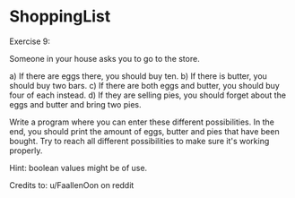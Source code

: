 # ShoppingList

Exercise 9:

Someone in your house asks you to go to the store.

a) If there are eggs there, you should buy ten.
b) If there is butter, you should buy two bars.
c) If there are both eggs and butter, you should buy four of each instead.
d) If they are selling pies, you should forget about the eggs and butter and bring two pies.

Write a program where you can enter these different possibilities. In the end, you should print the amount of eggs, butter and pies that have been bought. Try to reach all different possibilities to make sure it's working properly.

Hint: boolean values might be of use.

Credits to: u/FaallenOon on reddit
